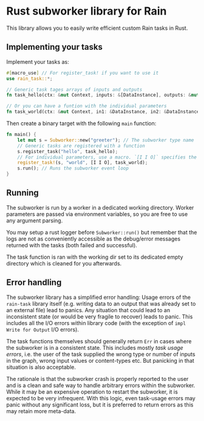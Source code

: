 # Rust subworker library for Rain

This library allows you to easily write efficient custom Rain tasks in Rust.

## Implementing your tasks

Implement your tasks as:

```rust
#[macro_use] // For register_task! if you want to use it
use rain_task::*;

// Generic task tages arrays of inputs and outputs
fn task_hello(ctx: &mut Context, inputs: &[DataInstance], outputs: &mut [Output]) -> TaskResult<()> { ... }

// Or you can have a funtion with the individual parameters
fn task_world(ctx: &mut Context, in1: &DataInstance, in2: &DataInstance, out: &mut Output) -> TaskResult<()> { ... }
```

Then create a binary target with the following `main` function:

```rust
fn main() {
    let mut s = Subworker::new("greeter"); // The subworker type name
    // Generic tasks are registered with a function
    s.register_task("hello", task_hello);
    // For individual parameters, use a macro. `[I I O]` specifies the type and order of parameters (after Context)
    register_task!(s, "world", [I I O], task_world);
    s.run(); // Runs the subworker event loop
}
```

## Running

The subworker is run by a worker in a dedicated working directory.
Worker parameters are passed via environment variables, so you are free to use any argument parsing.

You may setup a rust logger before `Subworker::run()` but remember that the logs are not as conveniently accessible as the debug/error messages returned with the tasks (both failed and successful).

The task function is ran with the working dir set to its dedicated empty directory which is cleaned
for you afterwards.

## Error handling

The subworker library has a simplified error handling: Usage errors of the `rain-task` library itself (e.g. writing data to an output that was already set to an external file) lead to panics. Any situation that could lead to an inconsistent state (or would be very fragile to recover) leads to panic. This includes all the I/O errors within library code (with the exception of `impl Write for Output` I/O errors).

The task functions themselves should generally return `Err` in cases where the subworker is in a consistent state. This includes mostly *task usage errors*, i.e. the user of the task supplied the wrong type or number of inputs in the graph, wrong input values or content-types etc. But panicking in that situation is also acceptable.

The rationale is that the subworker crash is properly reported to the user and is a clean and safe way to handle arbitrary errors within the subworker. While it may be an expensive operation to restart the subworker, it is expected to be very infrequent. With this logic, even task-usage errors may panic without any significant loss, but it is preferred to return errors as this may retain more meta-data.


 
